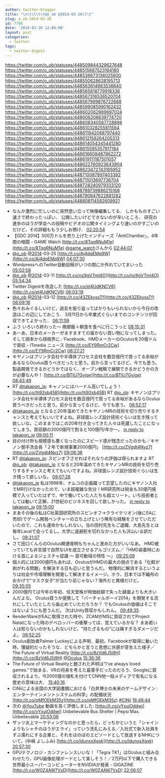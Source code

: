 ```yaml
---
author: twitter-blogger
title: "\n\t\t\t\t@o_ob @2014-03-26\t\t"
slug: o_ob-2014-03-26
id: 7786
date: '2014-03-26 12:00:00'
layout: post
categories:
  - twitter
tags:
  - twitter-digest
---
```


https://twitter.com/o_ob/statuses/448509844329627648 https://twitter.com/o_ob/statuses/448515687523164160 https://twitter.com/o_ob/statuses/448536673136025600 https://twitter.com/o_ob/statuses/448550628638195713 https://twitter.com/o_ob/statuses/448563614983536640 https://twitter.com/o_ob/statuses/448565818779918336 https://twitter.com/o_ob/statuses/448567316536520704 https://twitter.com/o_ob/statuses/448567999876722688 https://twitter.com/o_ob/statuses/448599085990162432 https://twitter.com/o_ob/statuses/448602062989697024 https://twitter.com/o_ob/statuses/448606208639774720 https://twitter.com/o_ob/statuses/448608340587728898 https://twitter.com/o_ob/statuses/448610328255811584 https://twitter.com/o_ob/statuses/448611942068797440 https://twitter.com/o_ob/statuses/448612158264205313 https://twitter.com/o_ob/statuses/448614054345441280 https://twitter.com/o_ob/statuses/448615595357917184 https://twitter.com/o_ob/statuses/448616608487862272 https://twitter.com/o_ob/statuses/448619111187501057 https://twitter.com/o_ob/statuses/448622760923643904 https://twitter.com/o_ob/statuses/448623472743165952 https://twitter.com/o_ob/statuses/448710087897403392 https://twitter.com/o_ob/statuses/448711013697736704 https://twitter.com/o_ob/statuses/448728240979333120 https://twitter.com/o_ob/statuses/448789739886215168 https://twitter.com/o_ob/statuses/448790847622881282 https://twitter.com/o_ob/statuses/448808114582609921  

*   なんか激烈に忙しいのに突然思い立って映像編集してる． しかもものすごい速さで終わったっぽい． 公開したいけどできないのが辛いところ． 研究の進歩のほうが学会への投稿やビデオの公開タイミングより速いのがすごいのだけど，その詳細ももう少しお預け． [02:20:54](https://twitter.com/o_ob/statuses/448509844329627648)
*   【GDC 2014】500万ドルを売り上げたインディーズ「AntiChamber」、4年間の暗闘 - GAME Watch [http://t.co/8TqqRNuM1e](http://t.co/8TqqRNuM1e) [@game_watch](https://twitter.com/game_watch)さんから [02:44:07](https://twitter.com/o_ob/statuses/448515687523164160)
*   [@o_ob](https://twitter.com/o_ob) [@2014](https://twitter.com/2014)-03-25 [http://t.co/Aj4dqEMq9W](http://t.co/Aj4dqEMq9W) [04:07:30](https://twitter.com/o_ob/statuses/448536673136025600)
*   WordpressへのTwitter自動投稿がいつの間にか外れていてまいった [05:02:58](https://twitter.com/o_ob/statuses/448550628638195713)
*   [@o_ob](https://twitter.com/o_ob) [@2014](https://twitter.com/2014)-03-11 [http://t.co/nz9gVTmI4O](http://t.co/nz9gVTmI4O) [05:54:34](https://twitter.com/o_ob/statuses/448563614983536640)
*   Twitter Digestを改造した [http://t.co/eI4UdKNCV6](http://t.co/eI4UdKNCV6) [06:03:19](https://twitter.com/o_ob/statuses/448565818779918336)
*   [@o_ob](https://twitter.com/o_ob) [@2014](https://twitter.com/2014)-03-12 [http://t.co/43ZEkyssTf](http://t.co/43ZEkyssTf) [06:09:16](https://twitter.com/o_ob/statuses/448567316536520704)
*   色々おみぐるしいけど，過去を振り返ってばかりもいられないから今日の改造はこの辺にしておこう． 3月11日から卒業式ぐらいまでのコンテンツが回収できてよかった． [06:11:59](https://twitter.com/o_ob/statuses/448567999876722688)
*   ふう いろいろ終わった〜 晩御飯＋朝食を食べに行こうっと [08:15:31](https://twitter.com/o_ob/statuses/448599085990162432)
*   あーあ、日本のメーカーがますますての届かない買い物になってしまった。そして顔本から顔視界に／Facebook、HMDメーカーのOculusを20億ドルで買収 - ITmedia ニュース [http://t.co/EY9RmCr2Cw](http://t.co/EY9RmCr2Cw) [08:27:21](https://twitter.com/o_ob/statuses/448602062989697024)
*   キヤノンはプリンタ会社や半導体プロセス会社を数百億円で買ってる余裕があるならOculus買うべきだったと思う。前から言ってるけど、今でも思う。 製品開発できるかどうかではなく、オープン戦略で展開できるかどうかの方が必要なんや！ [http://t.co/BTIU7Gvjqe](http://t.co/BTIU7Gvjqe) [08:43:49](https://twitter.com/o_ob/statuses/448606208639774720)
*   RT [@takapon_jp](https://twitter.com/takapon_jp): キャノンにはハードル高いでしょう！ [http://t.co/Iti92sb45B](http://t.co/Iti92sb45B) RT [@o_ob](https://twitter.com/o_ob): キヤノンはプリンタ会社や半導体プロセス会社を数百億円で買ってる余裕があるならOculus買うべきだったと思う。前から言ってるけど、今でも思う。 [08:52:17](https://twitter.com/o_ob/statuses/448608340587728898)
*   [@takapon_jp](https://twitter.com/takapon_jp) となると20年温めてきたキヤノンMRの技術を切り売りするチャンスと考えてもいいですよね。非球面レンズ設計技術ぐらいは生き残って欲しいな。このままではこの20年付き合ってきた人々は死蔵したことになってしまう。買収額の2000億円で割ると100億円/年かー。 [in reply to takapon_jp](https://twitter.com/takapon_jp/statuses/448607045483499521) [09:00:11](https://twitter.com/o_ob/statuses/448610328255811584)
*   目の付け所も規模感も悪くなったのにスピード感が残念だったのかも／キヤノン御手洗会長「２年で新規事業2000億円」 [http://t.co/ZVgdt4Nyz7](http://t.co/ZVgdt4Nyz7) [09:06:36](https://twitter.com/o_ob/statuses/448611942068797440)
*   RT [@takapon_jp](https://twitter.com/takapon_jp): スピンオフさせればそれなりの評価は得られますよ RT [@o_ob](https://twitter.com/o_ob): [@takapon_jp](https://twitter.com/takapon_jp) となると20年温めてきたキヤノンMRの技術を切り売りするチャンスと考えてもいいですよね。非球面レンズ設計技術ぐらいは生き残って欲しいな。 [09:07:28](https://twitter.com/o_ob/statuses/448612158264205313)
*   [@takapon_jp](https://twitter.com/takapon_jp) 私は1998年、ナムコの企画蹴って志望したのにキヤノン入社でMR行けなかったので、いま超複雑な気分！MR研究所は税金も30億円規模で入っていたはずで、中で働いていた人たちも超エリート。いち技術者としては動いて正解、21世紀のビジネスを回して欲しかった。 [in reply to takapon_jp](https://twitter.com/takapon_jp/statuses/448611095339491329) [09:15:00](https://twitter.com/o_ob/statuses/448614054345441280)
*   まあその後の私はC社英国研究所のスピンオフ→クライテリオン(後にEAに売却)でゲーム開発ベンチャーの立ち上げという稀有な経験をさせていただいたので、これも運命かもしれない。当の田村先生もご退職、大島先生とは毎年Lavalで会ってるし。大学に退避舵を切れなかった人も沢山いる訳だし。 [09:21:07](https://twitter.com/o_ob/statuses/448615595357917184)
*   さて田口くんらのOculus関連発明もちゃんと進めた方がいいなあ。 HMD被っていても非言語で自然なUIを成立させるアルゴリズム／「HMD装着時における首によるジェスチャ認識 ～ 首可動域の特性 ～」 [09:25:09](https://twitter.com/o_ob/statuses/448616608487862272)
*   個人的には2000億円もあれば、OculusがHMDの最大の弱点である「化粧が剥がれる問題」を解決する日も近いと思うんだ。 物理的に解消するというよりは社会や市場理解を開発して解決するイメージ。ホラ、日本では不織布のおかげで"マスク女子"が当たり前じゃない？海外だと異様だけど。 [09:35:05](https://twitter.com/o_ob/statuses/448619111187501057)
*   2000億円てば今年の年初、任天堂株が時価総額で失った額面よりも大きいんだよな。 Oculus買うか提携して「バーチャルボーイ2014」を開発する流れにしていたとしたら歯止めていただろうか？ でもOculusの価値はそこではないようにも思うんだ。 次はUnity買収かもしれん。 [09:49:35](https://twitter.com/o_ob/statuses/448622760923643904)
*   RenderWareがEAに取得された時や、ZCAMがMSに買収されてProject Natalになった時のデベロッパーの衝撃ってば、覚えているかな？ まあ若い人は知らないのかもしれないけど、"持たざるもの"には痛すぎるダメージだよ。 [09:52:25](https://twitter.com/o_ob/statuses/448623472743165952)
*   Oculus創始者Palmer Luckeyによる声明．最初，Facebookが取得に動いた時，懐疑的だったそうな．どちらかと言うと思想に共感が芽生えた様子／The Future of Virtual Reality [http://t.co/8zVd6J5i9H](http://t.co/8zVd6J5i9H) [@Oculus](https://twitter.com/Oculus) [15:36:36](https://twitter.com/o_ob/statuses/448710087897403392)
*   The Future of Virtual Realityと題された声明は"I’ve always loved games."で始まる．VRの将来を考えた最善手だったのだろう．Googleに買収されるより，今2000億の値札を付けてCNN他一般メディアで有名になる歴史の意味は大． [15:40:16](https://twitter.com/o_ob/statuses/448711013697736704)
*   CiNiiによる全国の大学図書館における「白井博士の未来のゲームデザイン : エンターテインメントシステムの科学」の配備状況 [http://t.co/qMfOEkM35z](http://t.co/qMfOEkM35z) [#CiNii](https://twitter.com/search?q=%23CiNii&src=hash) [16:48:44](https://twitter.com/o_ob/statuses/448728240979333120)
*   次の [@YouTube](https://twitter.com/YouTube) 動画を高く評価しました: [http://t.co/vYxujOddwj](http://t.co/vYxujOddwj) Unbelievable Bus Shelter | Pepsi Max. Unbelievable [20:53:06](https://twitter.com/o_ob/statuses/448789739886215168)
*   ザッツ炎上マーケティングなのかと思ったら，どっちかというと「シャインよりもシャチのほうがエライ」っていう洗礼にみえる／入社式で新入社員をずぶ濡れにする企業と、それをほのぼのエピソードとして放送するNHKについて。(中嶋 よしふみ) [http://t.co/ldunxsXgxk](http://t.co/ldunxsXgxk) [20:57:30](https://twitter.com/o_ob/statuses/448790847622881282)
*   GPUテクノロジ・カンファレンスいいな！「Tegra TK1」はOculusと組み合わせたり，GPU画像処理ボードとして楽しそう！／2万円以下で購入できる世界最小スーパーコンピューターをNVIDIAが発表 - GIGAZINE [http://t.co/W0Z4AW7VxD](http://t.co/W0Z4AW7VxD) [22:06:07](https://twitter.com/o_ob/statuses/448808114582609921)